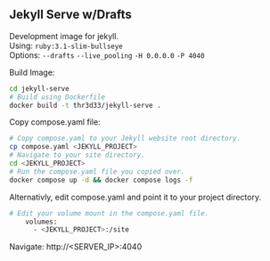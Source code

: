 ## Jekyll Serve w/Drafts

Development image for jekyll. <br>
Using:
`ruby:3.1-slim-bullseye` <br>
Options:
`--drafts` 
`--live_pooling`
`-H 0.0.0.0`
`-P 4040`

Build Image:

```bash
cd jekyll-serve
# Build using Dockerfile
docker build -t thr3d33/jekyll-serve . 
```

Copy compose.yaml file:

```bash
# Copy compose.yaml to your Jekyll website root directory.
cp compose.yaml <JEKYLL_PROJECT>
# Navigate to your site directory.
cd <JEKYLL_PROJECT>
# Run the compose.yaml file you copied over.
docker compose up -d && docker compose logs -f 
```
Alternativly, edit compose.yaml and point it to your project directory.

```bash
# Edit your volume mount in the compose.yaml file.
    volumes:
      - <JEKYLL_PROJECT>:/site
```

Navigate:
http://<SERVER_IP>:4040